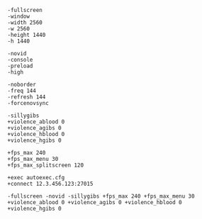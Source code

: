 ```
-fullscreen 
-window
-width 2560
-w 2560
-height 1440
-h 1440

-novid
-console
-preload
-high

-noborder
-freq 144
-refresh 144
-forcenovsync 

-sillygibs
+violence_ablood 0
+violence_agibs 0
+violence_hblood 0
+violence_hgibs 0

+fps_max 240
+fps_max_menu 30
+fps_max_splitscreen 120

+exec autoexec.cfg
+connect 12.3.456.123:27015
```

`-fullscreen -novid -sillygibs +fps_max 240 +fps_max_menu 30 +violence_ablood 0 +violence_agibs 0 +violence_hblood 0 +violence_hgibs 0`